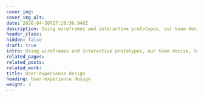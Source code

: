 ```yaml
---
cover_img: 
cover_img_alt:
date: 2020-04-30T17:28:36.948Z
description: Using wireframes and interactive prototypes, our team devise, test and improve designs for components, templates and user journeys regularly to ensure the best results possible for our clients.
header_class: 
hidden: false
draft: true
intro: Using wireframes and interactive prototypes, our team devise, test and improve designs for components, templates and user journeys regularly to ensure the best results possible for our clients.
related_pages:
related_posts:
related_work:
title: User-experience design
heading: User-experience design
weight: 3
---
```

